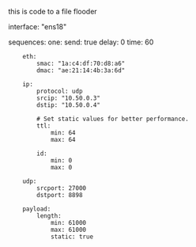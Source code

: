 this is code to a file flooder



interface: "ens18"

sequences:
    one:
        send: true
        delay: 0
        time: 60

        eth:
            smac: "1a:c4:df:70:d8:a6"
            dmac: "ae:21:14:4b:3a:6d"

        ip:
            protocol: udp
            srcip: "10.50.0.3"
            dstip: "10.50.0.4"

            # Set static values for better performance.
            ttl:
                min: 64
                max: 64

            id:
                min: 0
                max: 0

        udp:
            srcport: 27000
            dstport: 8898

        payload:
            length:
                min: 61000
                max: 61000
                static: true
